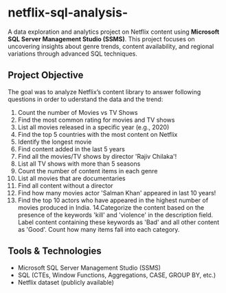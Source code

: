 # netflix-sql-analysis-
A data exploration and analytics project on Netflix content using **Microsoft SQL Server Management Studio (SSMS)**. This project focuses on uncovering insights about genre trends, content availability, and regional variations through advanced SQL techniques.

##  Project Objective
The goal was to analyze Netflix’s content library to answer following questions in order to uderstand the data and the trend:

1. Count the number of Movies vs TV Shows
2. Find the most common rating for movies and TV shows
3. List all movies released in a specific year (e.g., 2020)
4. Find the top 5 countries with the most content on Netflix
5. Identify the longest movie
6. Find content added in the last 5 years
7. Find all the movies/TV shows by director 'Rajiv Chilaka'!
8. List all TV shows with more than 5 seasons
9. Count the number of content items in each genre
10. List all movies that are documentaries
11. Find all content without a director
12. Find how many movies actor 'Salman Khan' appeared in last 10 years!
13. Find the top 10 actors who have appeared in the highest number of movies produced in India.
14.Categorize the content based on the presence of the keywords 'kill' and 'violence' in 
the description field. Label content containing these keywords as 'Bad' and all other content as 'Good'.
Count how many items fall into each category.

##  Tools & Technologies

- Microsoft SQL Server Management Studio (SSMS)
- SQL (CTEs, Window Functions, Aggregations, CASE, GROUP BY, etc.)
- Netflix dataset (publicly available)

